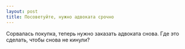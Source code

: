 ```yaml
---
layout: post 
title: Посоветуйте, нужно адвоката срочно 
--- 
```

Сорвалась покупка, теперь нужно заказать адвоката снова. Где это сделать, чтобы снова не кинули?